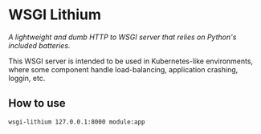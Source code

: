 # WSGI Lithium

*A lightweight and dumb HTTP to WSGI server that relies on Python's included batteries.*

This WSGI server is intended to be used in Kubernetes-like environments, where some component handle load-balancing, application crashing, loggin, etc.

## How to use

`wsgi-lithium 127.0.0.1:8000 module:app`
